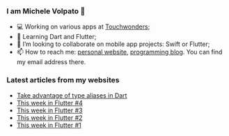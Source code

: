 ### I am Michele Volpato 👋

- 💻 Working on various apps at [Touchwonders](https://touchwonders.com);
- 🌱 Learning Dart and Flutter;
- 📱 I’m looking to collaborate on mobile app projects: Swift or Flutter;
- 📫 How to reach me: [personal website](https://volpato.nl), [programming blog](https://ishouldgotosleep.com). You can find my email address there.

### Latest articles from my websites

<!-- BLOG-POST-LIST:START -->
- [Take advantage of type aliases in Dart](https://ishouldgotosleep.com/take-advantage-of-type-aliases-in-dart/)
- [This week in Flutter #4](https://ishouldgotosleep.com/this-week-in-flutter-4/)
- [This week in Flutter #3](https://ishouldgotosleep.com/this-week-in-flutter-3/)
- [This week in Flutter #2](https://ishouldgotosleep.com/this-week-in-flutter-2/)
- [This week in Flutter #1](https://ishouldgotosleep.com/this-week-in-flutter-1/)
<!-- BLOG-POST-LIST:END -->
